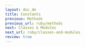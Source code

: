 ```yaml
---
layout: doc_de
title: Constants
previous: Methods
previous_url: ruby/methods
next: Classes & Modules
next_url: ruby/classes-and-modules
review: true
---
```

